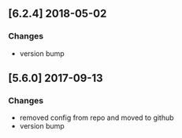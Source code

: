 ## [6.2.4] 2018-05-02

### Changes
- version bump

## [5.6.0] 2017-09-13
### Changes
- removed config from repo and moved to github
- version bump
